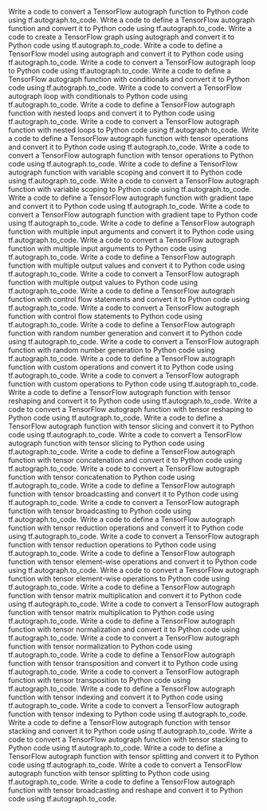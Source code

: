 Write a code to convert a TensorFlow autograph function to Python code using tf.autograph.to_code.
Write a code to define a TensorFlow autograph function and convert it to Python code using tf.autograph.to_code.
Write a code to create a TensorFlow graph using autograph and convert it to Python code using tf.autograph.to_code.
Write a code to define a TensorFlow model using autograph and convert it to Python code using tf.autograph.to_code.
Write a code to convert a TensorFlow autograph loop to Python code using tf.autograph.to_code.
Write a code to define a TensorFlow autograph function with conditionals and convert it to Python code using tf.autograph.to_code.
Write a code to convert a TensorFlow autograph loop with conditionals to Python code using tf.autograph.to_code.
Write a code to define a TensorFlow autograph function with nested loops and convert it to Python code using tf.autograph.to_code.
Write a code to convert a TensorFlow autograph function with nested loops to Python code using tf.autograph.to_code.
Write a code to define a TensorFlow autograph function with tensor operations and convert it to Python code using tf.autograph.to_code.
Write a code to convert a TensorFlow autograph function with tensor operations to Python code using tf.autograph.to_code.
Write a code to define a TensorFlow autograph function with variable scoping and convert it to Python code using tf.autograph.to_code.
Write a code to convert a TensorFlow autograph function with variable scoping to Python code using tf.autograph.to_code.
Write a code to define a TensorFlow autograph function with gradient tape and convert it to Python code using tf.autograph.to_code.
Write a code to convert a TensorFlow autograph function with gradient tape to Python code using tf.autograph.to_code.
Write a code to define a TensorFlow autograph function with multiple input arguments and convert it to Python code using tf.autograph.to_code.
Write a code to convert a TensorFlow autograph function with multiple input arguments to Python code using tf.autograph.to_code.
Write a code to define a TensorFlow autograph function with multiple output values and convert it to Python code using tf.autograph.to_code.
Write a code to convert a TensorFlow autograph function with multiple output values to Python code using tf.autograph.to_code.
Write a code to define a TensorFlow autograph function with control flow statements and convert it to Python code using tf.autograph.to_code.
Write a code to convert a TensorFlow autograph function with control flow statements to Python code using tf.autograph.to_code.
Write a code to define a TensorFlow autograph function with random number generation and convert it to Python code using tf.autograph.to_code.
Write a code to convert a TensorFlow autograph function with random number generation to Python code using tf.autograph.to_code.
Write a code to define a TensorFlow autograph function with custom operations and convert it to Python code using tf.autograph.to_code.
Write a code to convert a TensorFlow autograph function with custom operations to Python code using tf.autograph.to_code.
Write a code to define a TensorFlow autograph function with tensor reshaping and convert it to Python code using tf.autograph.to_code.
Write a code to convert a TensorFlow autograph function with tensor reshaping to Python code using tf.autograph.to_code.
Write a code to define a TensorFlow autograph function with tensor slicing and convert it to Python code using tf.autograph.to_code.
Write a code to convert a TensorFlow autograph function with tensor slicing to Python code using tf.autograph.to_code.
Write a code to define a TensorFlow autograph function with tensor concatenation and convert it to Python code using tf.autograph.to_code.
Write a code to convert a TensorFlow autograph function with tensor concatenation to Python code using tf.autograph.to_code.
Write a code to define a TensorFlow autograph function with tensor broadcasting and convert it to Python code using tf.autograph.to_code.
Write a code to convert a TensorFlow autograph function with tensor broadcasting to Python code using tf.autograph.to_code.
Write a code to define a TensorFlow autograph function with tensor reduction operations and convert it to Python code using tf.autograph.to_code.
Write a code to convert a TensorFlow autograph function with tensor reduction operations to Python code using tf.autograph.to_code.
Write a code to define a TensorFlow autograph function with tensor element-wise operations and convert it to Python code using tf.autograph.to_code.
Write a code to convert a TensorFlow autograph function with tensor element-wise operations to Python code using tf.autograph.to_code.
Write a code to define a TensorFlow autograph function with tensor matrix multiplication and convert it to Python code using tf.autograph.to_code.
Write a code to convert a TensorFlow autograph function with tensor matrix multiplication to Python code using tf.autograph.to_code.
Write a code to define a TensorFlow autograph function with tensor normalization and convert it to Python code using tf.autograph.to_code.
Write a code to convert a TensorFlow autograph function with tensor normalization to Python code using tf.autograph.to_code.
Write a code to define a TensorFlow autograph function with tensor transposition and convert it to Python code using tf.autograph.to_code.
Write a code to convert a TensorFlow autograph function with tensor transposition to Python code using tf.autograph.to_code.
Write a code to define a TensorFlow autograph function with tensor indexing and convert it to Python code using tf.autograph.to_code.
Write a code to convert a TensorFlow autograph function with tensor indexing to Python code using tf.autograph.to_code.
Write a code to define a TensorFlow autograph function with tensor stacking and convert it to Python code using tf.autograph.to_code.
Write a code to convert a TensorFlow autograph function with tensor stacking to Python code using tf.autograph.to_code.
Write a code to define a TensorFlow autograph function with tensor splitting and convert it to Python code using tf.autograph.to_code.
Write a code to convert a TensorFlow autograph function with tensor splitting to Python code using tf.autograph.to_code.
Write a code to define a TensorFlow autograph function with tensor broadcasting and reshape and convert it to Python code using tf.autograph.to_code.